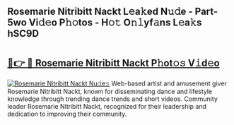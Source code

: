 ## Rosemarie Nitribitt Nackt L𝚎a𝚔ed N𝚞𝚍e - Part-5wo Vi𝚍𝚎o P𝚑𝚘tos - H𝚘𝚝 O𝚗𝚕yf𝚊ns L𝚎a𝚔s hSC9D

# <h2><a href="http://kf2x3v.oniu.top/?m=Rosemarie+Nitribitt+Nackt">🔗👉 🔴 Rosemarie Nitribitt Nackt P𝚑ot𝚘𝚜 V𝚒d𝚎o</a></h2>

[![Rosemarie Nitribitt Nackt Nu𝚍e𝚜](https://i.imgur.com/0qMVB7G.gif)](http://kf2x3v.oniu.top/?m=Rosemarie+Nitribitt+Nackt)
Web-based artist and amusement giver Rosemarie Nitribitt Nackt, known for disseminating dance and lifestyle knowledge through trending dance trends and short videos. Community leader Rosemarie Nitribitt Nackt, recognized for their leadership and dedication to improving their community.  
